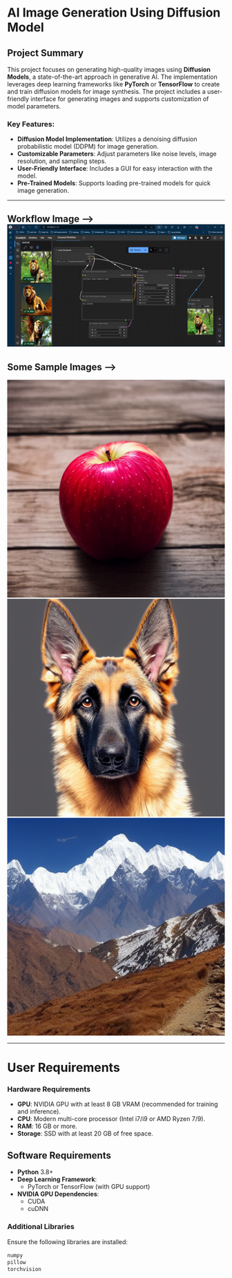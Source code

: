# AI Image Generation Using Diffusion Model

## Project Summary
This project focuses on generating high-quality images using **Diffusion Models**, a state-of-the-art approach in generative AI. The implementation leverages deep learning frameworks like **PyTorch** or **TensorFlow** to create and train diffusion models for image synthesis. The project includes a user-friendly interface for generating images and supports customization of model parameters.

### Key Features:
- **Diffusion Model Implementation**: Utilizes a denoising diffusion probabilistic model (DDPM) for image generation.
- **Customizable Parameters**: Adjust parameters like noise levels, image resolution, and sampling steps.
- **User-Friendly Interface**: Includes a GUI for easy interaction with the model.
- **Pre-Trained Models**: Supports loading pre-trained models for quick image generation.

---

## Workflow Image --> ![Alt Text](./comfi.png)


## Some Sample Images -->
![Alt Text](./Apple%20on%20wooden%20table.png)
![Alt Text](./German%20Shephard%20with%20pointed%20ear.png)
![Alt Text](./Himalayan%20Mountain%20Ranges.png)


---
# User Requirements

### Hardware Requirements
- **GPU**: NVIDIA GPU with at least 8 GB VRAM (recommended for training and inference).
- **CPU**: Modern multi-core processor (Intel i7/i9 or AMD Ryzen 7/9).
- **RAM**: 16 GB or more.
- **Storage**: SSD with at least 20 GB of free space.

## Software Requirements
- **Python** 3.8+
- **Deep Learning Framework**:
  - PyTorch or TensorFlow (with GPU support)
- **NVIDIA GPU Dependencies**:
  - CUDA
  - cuDNN

### Additional Libraries
Ensure the following libraries are installed:
```plaintext
numpy
pillow
torchvision
